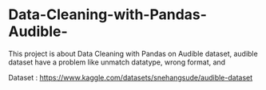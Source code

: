 # Data-Cleaning-with-Pandas-Audible-
This project is about Data Cleaning with Pandas on Audible dataset, audible dataset have a problem like unmatch datatype, wrong format, and 

Dataset : https://www.kaggle.com/datasets/snehangsude/audible-dataset
